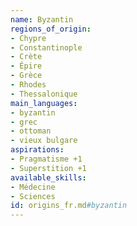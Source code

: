 ```yaml
---
name: Byzantin
regions_of_origin:
- Chypre
- Constantinople
- Crète
- Épire
- Grèce
- Rhodes
- Thessalonique
main_languages:
- byzantin
- grec
- ottoman
- vieux bulgare
aspirations:
- Pragmatisme +1
- Superstition +1
available_skills:
- Médecine
- Sciences
id: origins_fr.md#byzantin
---
```


